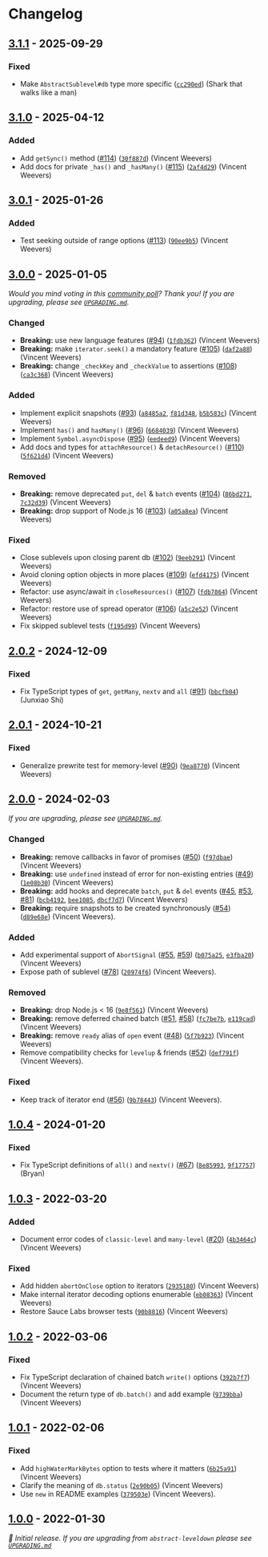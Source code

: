# Changelog

## [3.1.1] - 2025-09-29

### Fixed

- Make `AbstractSublevel#db` type more specific ([`cc290ed`](https://github.com/Level/abstract-level/commit/cc290ed)) (Shark that walks like a man)

## [3.1.0] - 2025-04-12

### Added

- Add `getSync()` method ([#114](https://github.com/Level/abstract-level/issues/114)) ([`30f887d`](https://github.com/Level/abstract-level/commit/30f887d)) (Vincent Weevers)
- Add docs for private `_has()` and `_hasMany()` ([#115](https://github.com/Level/abstract-level/issues/115)) ([`2af4d29`](https://github.com/Level/abstract-level/commit/2af4d29)) (Vincent Weevers)

## [3.0.1] - 2025-01-26

### Added

- Test seeking outside of range options ([#113](https://github.com/Level/abstract-level/issues/113)) ([`90ee9b5`](https://github.com/Level/abstract-level/commit/90ee9b5)) (Vincent Weevers)

## [3.0.0] - 2025-01-05

_Would you mind voting in this [community poll](https://github.com/orgs/Level/discussions/143)? Thank you! If you are upgrading, please see [`UPGRADING.md`](UPGRADING.md)._

### Changed

- **Breaking:** use new language features ([#94](https://github.com/Level/abstract-level/issues/94)) ([`1fdb362`](https://github.com/Level/abstract-level/commit/1fdb362)) (Vincent Weevers)
- **Breaking:** make `iterator.seek()` a mandatory feature ([#105](https://github.com/Level/abstract-level/issues/105)) ([`daf2a88`](https://github.com/Level/abstract-level/commit/daf2a88)) (Vincent Weevers)
- **Breaking:** change `_checkKey` and `_checkValue` to assertions ([#108](https://github.com/Level/abstract-level/issues/108)) ([`ca3c368`](https://github.com/Level/abstract-level/commit/ca3c368)) (Vincent Weevers)

### Added

- Implement explicit snapshots ([#93](https://github.com/Level/abstract-level/issues/93)) ([`a8485a2`](https://github.com/Level/abstract-level/commit/a8485a2), [`f81d348`](https://github.com/Level/abstract-level/commit/f81d348), [`b5b583c`](https://github.com/Level/abstract-level/commit/b5b583c)) (Vincent Weevers)
- Implement `has()` and `hasMany()` ([#96](https://github.com/Level/abstract-level/issues/96)) ([`6684039`](https://github.com/Level/abstract-level/commit/6684039)) (Vincent Weevers)
- Implement `Symbol.asyncDispose` ([#95](https://github.com/Level/abstract-level/issues/95)) ([`eedeed9`](https://github.com/Level/abstract-level/commit/eedeed9)) (Vincent Weevers)
- Add docs and types for `attachResource()` & `detachResource()` ([#110](https://github.com/Level/abstract-level/issues/110)) ([`5f621d4`](https://github.com/Level/abstract-level/commit/5f621d4)) (Vincent Weevers)

### Removed

- **Breaking:** remove deprecated `put`, `del` & `batch` events ([#104](https://github.com/Level/abstract-level/issues/104)) ([`86bd271`](https://github.com/Level/abstract-level/commit/86bd271), [`7c32d39`](https://github.com/Level/abstract-level/commit/7c32d39)) (Vincent Weevers)
- **Breaking:** drop support of Node.js 16 ([#103](https://github.com/Level/abstract-level/issues/103)) ([`a05a8ea`](https://github.com/Level/abstract-level/commit/a05a8ea)) (Vincent Weevers)

### Fixed

- Close sublevels upon closing parent db ([#102](https://github.com/Level/abstract-level/issues/102)) ([`9eeb291`](https://github.com/Level/abstract-level/commit/9eeb291)) (Vincent Weevers)
- Avoid cloning option objects in more places ([#109](https://github.com/Level/abstract-level/issues/109)) ([`efd4175`](https://github.com/Level/abstract-level/commit/efd4175)) (Vincent Weevers)
- Refactor: use async/await in `closeResources()` ([#107](https://github.com/Level/abstract-level/issues/107)) ([`fdb7864`](https://github.com/Level/abstract-level/commit/fdb7864)) (Vincent Weevers)
- Refactor: restore use of spread operator ([#106](https://github.com/Level/abstract-level/issues/106)) ([`a5c2e52`](https://github.com/Level/abstract-level/commit/a5c2e52)) (Vincent Weevers)
- Fix skipped sublevel tests ([`f195d99`](https://github.com/Level/abstract-level/commit/f195d99)) (Vincent Weevers)

## [2.0.2] - 2024-12-09

### Fixed

- Fix TypeScript types of `get`, `getMany`, `nextv` and `all` ([#91](https://github.com/Level/abstract-level/issues/91)) ([`bbcfb04`](https://github.com/Level/abstract-level/commit/bbcfb04)) (Junxiao Shi)

## [2.0.1] - 2024-10-21

### Fixed

- Generalize prewrite test for memory-level ([#90](https://github.com/Level/abstract-level/issues/90)) ([`9ea8770`](https://github.com/Level/abstract-level/commit/9ea8770)) (Vincent Weevers)

## [2.0.0] - 2024-02-03

_If you are upgrading, please see [`UPGRADING.md`](UPGRADING.md)._

### Changed

- **Breaking:** remove callbacks in favor of promises ([#50](https://github.com/Level/abstract-level/issues/50)) ([`f97dbae`](https://github.com/Level/abstract-level/commit/f97dbae)) (Vincent Weevers)
- **Breaking:** use `undefined` instead of error for non-existing entries ([#49](https://github.com/Level/abstract-level/issues/49)) ([`1e08b30`](https://github.com/Level/abstract-level/commit/1e08b30)) (Vincent Weevers)
- **Breaking:** add hooks and deprecate `batch`, `put` & `del` events ([#45](https://github.com/Level/abstract-level/issues/45), [#53](https://github.com/Level/abstract-level/issues/53), [#81](https://github.com/Level/abstract-level/issues/81)) ([`bcb4192`](https://github.com/Level/abstract-level/commit/bcb4192), [`bee1085`](https://github.com/Level/abstract-level/commit/bee1085), [`dbcf7d7`](https://github.com/Level/abstract-level/commit/dbcf7d7)) (Vincent Weevers)
- **Breaking:** require snapshots to be created synchronously ([#54](https://github.com/Level/abstract-level/issues/54)) ([`d89e68e`](https://github.com/Level/abstract-level/commit/d89e68e)) (Vincent Weevers).

### Added

- Add experimental support of `AbortSignal` ([#55](https://github.com/Level/abstract-level/issues/55), [#59](https://github.com/Level/abstract-level/issues/59)) ([`b075a25`](https://github.com/Level/abstract-level/commit/b075a25), [`e3fba20`](https://github.com/Level/abstract-level/commit/e3fba20)) (Vincent Weevers)
- Expose path of sublevel ([#78](https://github.com/Level/abstract-level/issues/78)) ([`20974f6`](https://github.com/Level/abstract-level/commit/20974f6)) (Vincent Weevers).

### Removed

- **Breaking:** drop Node.js < 16 ([`9e8f561`](https://github.com/Level/abstract-level/commit/9e8f561)) (Vincent Weevers)
- **Breaking:** remove deferred chained batch ([#51](https://github.com/Level/abstract-level/issues/51), [#58](https://github.com/Level/abstract-level/issues/58)) ([`fc7be7b`](https://github.com/Level/abstract-level/commit/fc7be7b), [`e119cad`](https://github.com/Level/abstract-level/commit/e119cad)) (Vincent Weevers)
- **Breaking:** remove `ready` alias of `open` event ([#48](https://github.com/Level/abstract-level/issues/48)) ([`5f7b923`](https://github.com/Level/abstract-level/commit/5f7b923)) (Vincent Weevers)
- Remove compatibility checks for `levelup` & friends ([#52](https://github.com/Level/abstract-level/issues/52)) ([`def791f`](https://github.com/Level/abstract-level/commit/def791f)) (Vincent Weevers).

### Fixed

- Keep track of iterator end ([#56](https://github.com/Level/abstract-level/issues/56)) ([`9b78443`](https://github.com/Level/abstract-level/commit/9b78443)) (Vincent Weevers).

## [1.0.4] - 2024-01-20

### Fixed

- Fix TypeScript definitions of `all()` and `nextv()` ([#67](https://github.com/Level/abstract-level/issues/67)) ([`8e85993`](https://github.com/Level/abstract-level/commit/8e85993), [`9f17757`](https://github.com/Level/abstract-level/commit/9f17757)) (Bryan)

## [1.0.3] - 2022-03-20

### Added

- Document error codes of `classic-level` and `many-level` ([#20](https://github.com/Level/abstract-level/issues/20)) ([`4b3464c`](https://github.com/Level/abstract-level/commit/4b3464c)) (Vincent Weevers)

### Fixed

- Add hidden `abortOnClose` option to iterators ([`2935180`](https://github.com/Level/abstract-level/commit/2935180)) (Vincent Weevers)
- Make internal iterator decoding options enumerable ([`eb08363`](https://github.com/Level/abstract-level/commit/eb08363)) (Vincent Weevers)
- Restore Sauce Labs browser tests ([`90b8816`](https://github.com/Level/abstract-level/commit/90b8816)) (Vincent Weevers)

## [1.0.2] - 2022-03-06

### Fixed

- Fix TypeScript declaration of chained batch `write()` options ([`392b7f7`](https://github.com/Level/abstract-level/commit/392b7f7)) (Vincent Weevers)
- Document the return type of `db.batch()` and add example ([`9739bba`](https://github.com/Level/abstract-level/commit/9739bba)) (Vincent Weevers)

## [1.0.1] - 2022-02-06

### Fixed

- Add `highWaterMarkBytes` option to tests where it matters ([`6b25a91`](https://github.com/Level/abstract-level/commit/6b25a91)) (Vincent Weevers)
- Clarify the meaning of `db.status` ([`2e90b05`](https://github.com/Level/abstract-level/commit/2e90b05)) (Vincent Weevers)
- Use `new` in README examples ([`379503e`](https://github.com/Level/abstract-level/commit/379503e)) (Vincent Weevers).

## [1.0.0] - 2022-01-30

_:seedling: Initial release. If you are upgrading from `abstract-leveldown` please see [`UPGRADING.md`](UPGRADING.md)_

[3.1.1]: https://github.com/Level/abstract-level/releases/tag/v3.1.1

[3.1.0]: https://github.com/Level/abstract-level/releases/tag/v3.1.0

[3.0.1]: https://github.com/Level/abstract-level/releases/tag/v3.0.1

[3.0.0]: https://github.com/Level/abstract-level/releases/tag/v3.0.0

[2.0.2]: https://github.com/Level/abstract-level/releases/tag/v2.0.2

[2.0.1]: https://github.com/Level/abstract-level/releases/tag/v2.0.1

[2.0.0]: https://github.com/Level/abstract-level/releases/tag/v2.0.0

[1.0.4]: https://github.com/Level/abstract-level/releases/tag/v1.0.4

[1.0.3]: https://github.com/Level/abstract-level/releases/tag/v1.0.3

[1.0.2]: https://github.com/Level/abstract-level/releases/tag/v1.0.2

[1.0.1]: https://github.com/Level/abstract-level/releases/tag/v1.0.1

[1.0.0]: https://github.com/Level/abstract-level/releases/tag/v1.0.0
